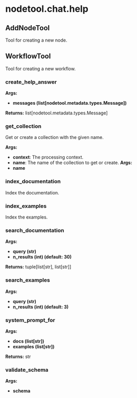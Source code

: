 # nodetool.chat.help

## AddNodeTool

Tool for creating a new node.

## WorkflowTool

Tool for creating a new workflow.

### create_help_answer

**Args:**
- **messages (list[nodetool.metadata.types.Message])**

**Returns:** list[nodetool.metadata.types.Message]

### get_collection

Get or create a collection with the given name.


**Args:**

- **context**: The processing context.
- **name**: The name of the collection to get or create.
**Args:**
- **name**

### index_documentation

Index the documentation.
### index_examples

Index the examples.
### search_documentation

**Args:**
- **query (str)**
- **n_results (int) (default: 30)**

**Returns:** tuple[list[str], list[str]]

### search_examples

**Args:**
- **query (str)**
- **n_results (int) (default: 3)**

### system_prompt_for

**Args:**
- **docs (list[str])**
- **examples (list[str])**

**Returns:** str

### validate_schema

**Args:**
- **schema**

